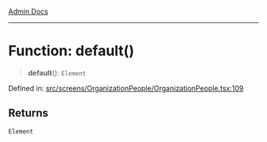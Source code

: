 [Admin Docs](/)

***

# Function: default()

> **default**(): `Element`

Defined in: [src/screens/OrganizationPeople/OrganizationPeople.tsx:109](https://github.com/PalisadoesFoundation/talawa-admin/blob/main/src/screens/OrganizationPeople/OrganizationPeople.tsx#L109)

## Returns

`Element`

